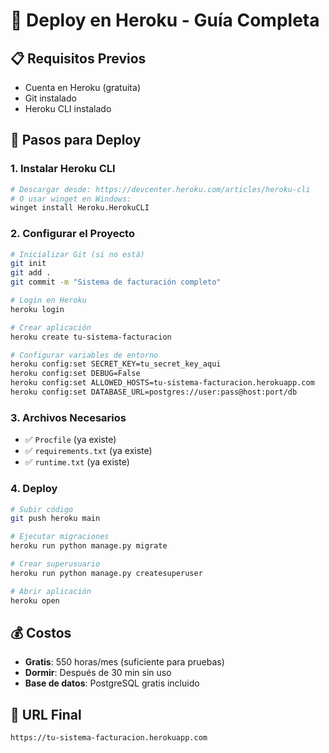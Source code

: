 # 🚀 Deploy en Heroku - Guía Completa

## 📋 Requisitos Previos
- Cuenta en Heroku (gratuita)
- Git instalado
- Heroku CLI instalado

## 🔧 Pasos para Deploy

### 1. Instalar Heroku CLI
```bash
# Descargar desde: https://devcenter.heroku.com/articles/heroku-cli
# O usar winget en Windows:
winget install Heroku.HerokuCLI
```

### 2. Configurar el Proyecto
```bash
# Inicializar Git (si no está)
git init
git add .
git commit -m "Sistema de facturación completo"

# Login en Heroku
heroku login

# Crear aplicación
heroku create tu-sistema-facturacion

# Configurar variables de entorno
heroku config:set SECRET_KEY=tu_secret_key_aqui
heroku config:set DEBUG=False
heroku config:set ALLOWED_HOSTS=tu-sistema-facturacion.herokuapp.com
heroku config:set DATABASE_URL=postgres://user:pass@host:port/db
```

### 3. Archivos Necesarios
- ✅ `Procfile` (ya existe)
- ✅ `requirements.txt` (ya existe)
- ✅ `runtime.txt` (ya existe)

### 4. Deploy
```bash
# Subir código
git push heroku main

# Ejecutar migraciones
heroku run python manage.py migrate

# Crear superusuario
heroku run python manage.py createsuperuser

# Abrir aplicación
heroku open
```

## 💰 Costos
- **Gratis**: 550 horas/mes (suficiente para pruebas)
- **Dormir**: Después de 30 min sin uso
- **Base de datos**: PostgreSQL gratis incluido

## 🔗 URL Final
`https://tu-sistema-facturacion.herokuapp.com`

